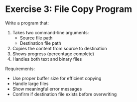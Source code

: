 # Exercise 3: File Copy Program

Write a program that:
1. Takes two command-line arguments:
   - Source file path
   - Destination file path
2. Copies the content from source to destination
3. Shows progress (percentage complete)
4. Handles both text and binary files

Requirements:
- Use proper buffer size for efficient copying
- Handle large files
- Show meaningful error messages
- Confirm if destination file exists before overwriting 